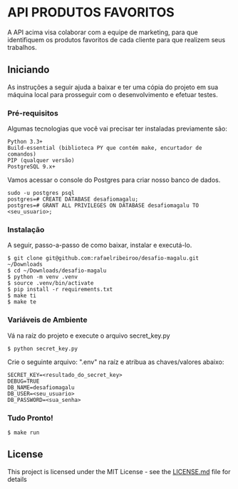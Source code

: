 # API PRODUTOS FAVORITOS

A API acima visa colaborar com a equipe de marketing, para que identifiquem os produtos favoritos de cada cliente para que realizem seus trabalhos.

## Iniciando

As instruções a seguir ajuda a baixar e ter uma cópia do projeto em sua máquina local para prosseguir com o desenvolvimento e efetuar testes.

### Pré-requisitos

Algumas tecnologias que você vai precisar ter instaladas previamente são:

```
Python 3.3+
Build-essential (biblioteca PY que contém make, encurtador de comandos)
PIP (qualquer versão)
PostgreSQL 9.x+
```

Vamos acessar o console do Postgres para criar nosso banco de dados.

```
sudo -u postgres psql
postgres=# CREATE DATABASE desafiomagalu;
postgres=# GRANT ALL PRIVILEGES ON DATABASE desafiomagalu TO <seu_usuario>;
```

### Instalação

A seguir, passo-a-passo de como baixar, instalar e executá-lo.

```
$ git clone git@github.com:rafaelribeiroo/desafio-magalu.git ~/Downloads
$ cd ~/Downloads/desafio-magalu
$ python -m venv .venv
$ source .venv/bin/activate
$ pip install -r requirements.txt
$ make ti
$ make te
```

### Variáveis de Ambiente

Vá na raíz do projeto e execute o arquivo secret_key.py

```
$ python secret_key.py
```

Crie o seguinte arquivo: ".env" na raíz e atribua as chaves/valores abaixo:

```
SECRET_KEY=<resultado_do_secret_key>
DEBUG=TRUE
DB_NAME=desafiomagalu
DB_USER=<seu_usuario>
DB_PASSWORD=<sua_senha>
```

### Tudo Pronto!

```
$ make run
```

## License

This project is licensed under the MIT License - see the [LICENSE.md](LICENSE) file for details



